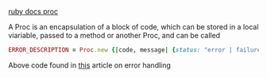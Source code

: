 [ruby docs proc](https://ruby-doc.org/core-2.6/Proc.html)

A Proc is an encapsulation of a block of code, which can be stored in a local viariable, passed to a method or another Proc, and can be called

```ruby
ERROR_DESCRIPTION = Proc.new {|code, message| {status: "error | failure", code: code, message: message}}
```
Above code found in [this](https://www.thegreatcodeadventure.com/rails-api-painless-error-handling-and-rendering-2/) article on error handling
